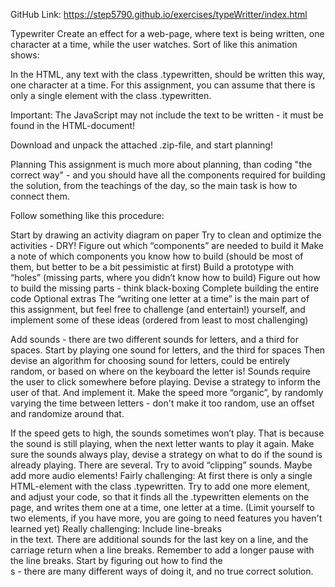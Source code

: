 GitHub Link: https://step5790.github.io/exercises/typeWritter/index.html

Typewriter
Create an effect for a web-page, where text is being written, one character at a time, while the user watches. Sort of like this animation shows:

In the HTML, any text with the class .typewritten, should be written this way, one character at a time. For this assignment, you can assume that there is only a single element with the class .typewritten.

Important: The JavaScript may not include the text to be written - it must be found in the HTML-document!

Download and unpack the attached .zip-file, and start planning!

Planning
This assignment is much more about planning, than coding "the correct way" - and you should have all the components required for building the solution, from the teachings of the day, so the main task is how to connect them.

Follow something like this procedure:

Start by drawing an activity diagram on paper
Try to clean and optimize the activities - DRY!
Figure out which “components” are needed to build it
Make a note of which components you know how to build (should be most of them, but better to be a bit pessimistic at first)
Build a prototype with “holes” (missing parts, where you didn’t know how to build)
Figure out how to build the missing parts - think black-boxing
Complete building the entire code
Optional extras
The “writing one letter at a time” is the main part of this assignment, but feel free to challenge (and entertain!) yourself, and implement some of these ideas (ordered from least to most challenging)

Add sounds - there are two different sounds for letters, and a third for spaces.
Start by playing one sound for letters, and the third for spaces
Then devise an algorithm for choosing sound for letters, could be entirely random, or based on where on the keyboard the letter is!
Sounds require the user to click somewhere before playing. Devise a strategy to inform the user of that. And implement it.
Make the speed more “organic”, by randomly varying the time between letters - don't make it too random, use an offset and randomize around that.

If the speed gets to high, the sounds sometimes won’t play. That is because the sound is still playing, when the next letter wants to play it again.
Make sure the sounds always play, devise a strategy on what to do if the sound is already playing. There are several. Try to avoid “clipping” sounds. Maybe add more audio elements!
Fairly challenging:
At first there is only a single HTML-element with the class .typewritten. Try to add one more element, and adjust your code, so that it finds all the .typewritten elements on the page, and writes them one at a time, one letter at a time. (Limit yourself to two elements, if you have more, you are going to need features you haven't learned yet)
Really challenging:
Include line-breaks <br> in the text.
There are additional sounds for the last key on a line, and the carriage return when a line breaks.
Remember to add a longer pause with the line breaks.
Start by figuring out how to find the <br>s - there are many different ways of doing it, and no true correct solution.
